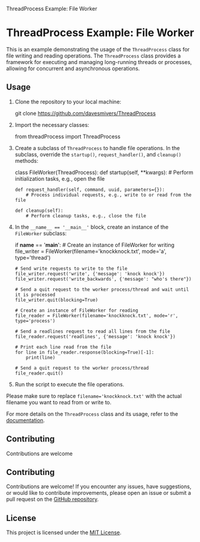  ThreadProcess Example: File Worker

ThreadProcess Example: File Worker
==================================

This is an example demonstrating the usage of the `ThreadProcess` class for file writing and reading operations. The `ThreadProcess` class provides a framework for executing and managing long-running threads or processes, allowing for concurrent and asynchronous operations.

Usage
-----

1.  Clone the repository to your local machine:

    git clone https://github.com/davesmivers/ThreadProcess

2.  Import the necessary classes:

    from threadProcess import ThreadProcess

3.  Create a subclass of `ThreadProcess` to handle file operations. In the subclass, override the `startup()`, `request_handler()`, and `cleanup()` methods:

    
    class FileWorker(ThreadProcess):
        def startup(self, **kwargs):
            # Perform initialization tasks, e.g., open the file
    
        def request_handler(self, command, uuid, parameters={}):
            # Process individual requests, e.g., write to or read from the file
    
        def cleanup(self):
            # Perform cleanup tasks, e.g., close the file
      

4.  In the `__name__ == '__main__'` block, create an instance of the `FileWorker` subclass:

    
    if __name__ == '__main__':
        # Create an instance of FileWorker for writing
        file_writer = FileWorker(filename='knockknock.txt', mode='a', type='thread')
    
        # Send write requests to write to the file
        file_writer.request('write', {'message': 'knock knock'})
        file_writer.request('write_backwards', {'message': "who's there"})
    
        # Send a quit request to the worker process/thread and wait until it is processed
        file_writer.quit(blocking=True)
    
        # Create an instance of FileWorker for reading
        file_reader = FileWorker(filename='knockknock.txt', mode='r', type='process')
    
        # Send a readlines request to read all lines from the file
        file_reader.request('readlines', {'message': 'knock knock'})
    
        # Print each line read from the file
        for line in file_reader.response(blocking=True)[-1]:
            print(line)
    
        # Send a quit request to the worker process/thread
        file_reader.quit()
      

5.  Run the script to execute the file operations.

Please make sure to replace `filename='knockknock.txt'` with the actual filename you want to read from or write to.

For more details on the `ThreadProcess` class and its usage, refer to the [documentation](link-to-documentation).

Contributing
------------

Contributions are welcome

Contributing
------------

Contributions are welcome! If you encounter any issues, have suggestions, or would like to contribute improvements, please open an issue or submit a pull request on the [GitHub repository](link-to-repository).

License
-------

This project is licensed under the [MIT License](link-to-license).